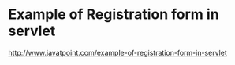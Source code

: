 # Example of Registration form in servlet
http://www.javatpoint.com/example-of-registration-form-in-servlet
